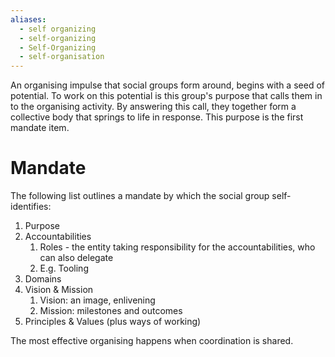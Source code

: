 ```yaml
---
aliases:
  - self organizing
  - self-organizing
  - Self-Organizing
  - self-organisation
---
```

An organising impulse that social groups form around, begins with a seed of potential. To work on this potential is this group's purpose that calls them in to the organising activity. By answering this call, they together form a collective body that springs to life in response. This purpose is the first mandate item.
# Mandate
The following list outlines a mandate by which the social group self-identifies:

1. Purpose
2. Accountabilities
	1. Roles - the entity taking responsibility for the accountabilities, who can also delegate
	2. E.g. Tooling
3. Domains
4. Vision & Mission
	1. Vision: an image, enlivening
	2. Mission: milestones and outcomes
5. Principles & Values (plus ways of working)

The most effective organising happens when coordination is shared. 